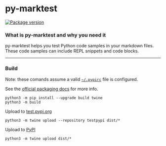 # py-marktest

<p style="align: center">
    <a href="https://pypi.org/project/py-marktest" target="_blank">
        <img src="https://img.shields.io/pypi/v/py-marktest?label=PyPI" alt="Package version" />
    </a>
</p

# <!-- this reset markdown mode somehow -->

### What is py-marktest and why you need it

py-marktest helps you test Python code samples in your markdown files. These code samples can include REPL snippets and code blocks.

---

### Build

Note: these comands assume a valid [`~/.pypirc`](https://packaging.python.org/en/latest/specifications/pypirc/) file is configured.

See the [official packaging docs](https://packaging.python.org/en/latest/tutorials/packaging-projects/) for more info.

```shell
python3 -m pip install --upgrade build twine
python3 -m build
```

Upload to [test.pypi.org](https://test.pypi.org)

```shell
python3 -m twine upload --repository testpypi dist/*
```

Upload to [PyPI](https://pypi.org)

```shell
python3 -m twine upload dist/*
```

